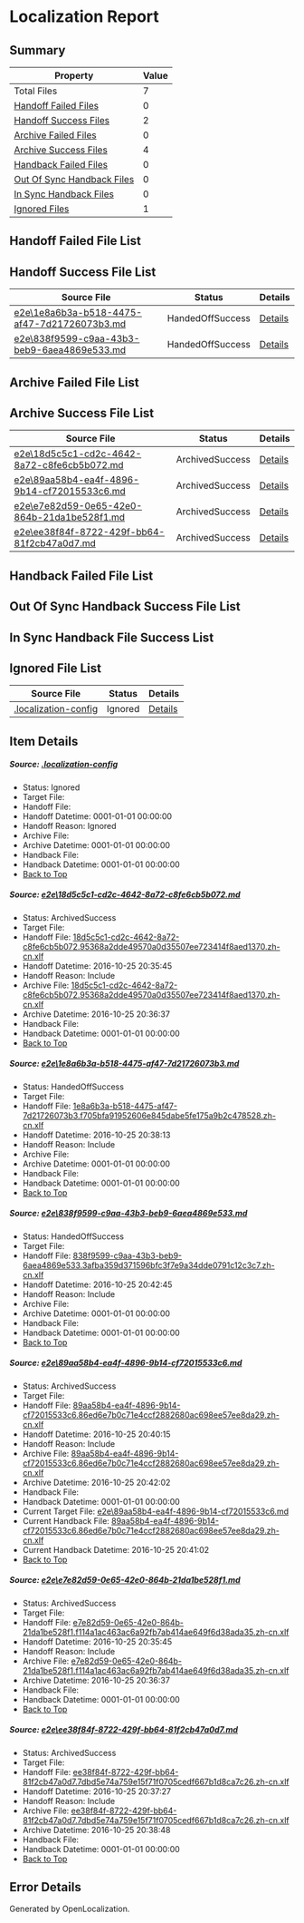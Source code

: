 # <a name='report-top'></a> Localization Report

## Summary
 Property | Value 
 -------- | ----- 
 Total Files | 7
[ Handoff Failed Files ](#handoff-failed-list)| 0
[ Handoff Success Files ](#handoff-success-list)| 2
[ Archive Failed Files ](#archive-failed-list)| 0
[ Archive Success Files ](#archive-success-list)| 4
[ Handback Failed Files ](#handback-failed-list)| 0
[ Out Of Sync Handback Files ](#outofsync-handback-success-list)| 0
[ In Sync Handback Files ](#insync-handback-success-list)| 0
[ Ignored Files ](#ignored-list)| 1

## <a name='handoff-failed-list'></a> Handoff Failed File List

## <a name='handoff-success-list'></a> Handoff Success File List
 Source File | Status | Details 
 ----------- | ------ | ------- 
 [e2e\1e8a6b3a-b518-4475-af47-7d21726073b3.md](https://github.com/OpenLocalizationTestOrg/ol-test0/blob/27196d28b9fe535c5b43c41fcf16c9801a8a72fd/e2e/1e8a6b3a-b518-4475-af47-7d21726073b3.md) | HandedOffSuccess | [Details](#59e179f9b377c6ffef3e89845ded5e66bc5787732)
 [e2e\838f9599-c9aa-43b3-beb9-6aea4869e533.md](https://github.com/OpenLocalizationTestOrg/ol-test0/blob/6c685ebc8c7d1d8ed3be0cce2ec24ab8709f60f4/e2e/838f9599-c9aa-43b3-beb9-6aea4869e533.md) | HandedOffSuccess | [Details](#238485086ea56cabdc1cc2cb28bbc9b0c7020b493)

## <a name='archive-failed-list'></a> Archive Failed File List

## <a name='archive-success-list'></a> Archive Success File List
 Source File | Status | Details 
 ----------- | ------ | ------- 
 [e2e\18d5c5c1-cd2c-4642-8a72-c8fe6cb5b072.md](https://github.com/OpenLocalizationTestOrg/ol-test0/blob/5d838d82bcb295aeb740aee3e71641f3eb7dd37d/e2e/18d5c5c1-cd2c-4642-8a72-c8fe6cb5b072.md) | ArchivedSuccess | [Details](#ecc96c5fbf628254db25bb13891a07e33153fedb1)
 [e2e\89aa58b4-ea4f-4896-9b14-cf72015533c6.md](https://github.com/OpenLocalizationTestOrg/ol-test0/blob/621f7b6640839cff753c9120573e9b1b85c559ae/e2e/89aa58b4-ea4f-4896-9b14-cf72015533c6.md) | ArchivedSuccess | [Details](#26e6b7c5c281c7bdd08466ce770d52ebdcdd94954)
 [e2e\e7e82d59-0e65-42e0-864b-21da1be528f1.md](https://github.com/OpenLocalizationTestOrg/ol-test0/blob/5d838d82bcb295aeb740aee3e71641f3eb7dd37d/e2e/e7e82d59-0e65-42e0-864b-21da1be528f1.md) | ArchivedSuccess | [Details](#190bb9b3d9ccdd5f0d2dee1b24d5f41f851c7d7c5)
 [e2e\ee38f84f-8722-429f-bb64-81f2cb47a0d7.md](https://github.com/OpenLocalizationTestOrg/ol-test0/blob/540b0737c6a7358459b54fe972ccbb6479cc5040/e2e/ee38f84f-8722-429f-bb64-81f2cb47a0d7.md) | ArchivedSuccess | [Details](#10d9aefa25dd22d4aed2835203f48d74ac0f2b0f6)

## <a name='handback-failed-list'></a> Handback Failed File List

## <a name='outofsync-handback-success-list'></a> Out Of Sync Handback Success File List

## <a name='insync-handback-success-list'></a> In Sync Handback File Success List

## <a name='ignored-list'></a> Ignored File List
 Source File | Status | Details 
 ----------- | ------ | ------- 
 [.localization-config](https://github.com/OpenLocalizationTestOrg/ol-test0/blob/6c685ebc8c7d1d8ed3be0cce2ec24ab8709f60f4/.localization-config) | Ignored | [Details](#c268a05ecaa7ec85942ed632c29928ee5bd6da8d0)

## Item Details
##### <a name='c268a05ecaa7ec85942ed632c29928ee5bd6da8d0'></a> Source: [.localization-config](https://github.com/OpenLocalizationTestOrg/ol-test0/blob/6c685ebc8c7d1d8ed3be0cce2ec24ab8709f60f4/.localization-config)
* Status: Ignored
* Target File: 
* Handoff File: 
* Handoff Datetime: 0001-01-01 00:00:00
* Handoff Reason: Ignored
* Archive File: 
* Archive Datetime: 0001-01-01 00:00:00
* Handback File: 
* Handback Datetime: 0001-01-01 00:00:00
* [Back to Top](#report-top)

##### <a name='ecc96c5fbf628254db25bb13891a07e33153fedb1'></a> Source: [e2e\18d5c5c1-cd2c-4642-8a72-c8fe6cb5b072.md](https://github.com/OpenLocalizationTestOrg/ol-test0/blob/5d838d82bcb295aeb740aee3e71641f3eb7dd37d/e2e/18d5c5c1-cd2c-4642-8a72-c8fe6cb5b072.md)
* Status: ArchivedSuccess
* Target File: 
* Handoff File: [18d5c5c1-cd2c-4642-8a72-c8fe6cb5b072.95368a2dde49570a0d35507ee723414f8aed1370.zh-cn.xlf](https://github.com/OpenLocalizationTestOrg/ol-test0-handoff/blob/f97d0c361ae726aa1d07f570fff394573f38be2c/ol-handoff/OpenLocalizationTestOrg/ol-test0-zhcn/shujia/ht/18d5c5c1-cd2c-4642-8a72-c8fe6cb5b072.95368a2dde49570a0d35507ee723414f8aed1370.zh-cn.xlf)
* Handoff Datetime: 2016-10-25 20:35:45
* Handoff Reason: Include
* Archive File: [18d5c5c1-cd2c-4642-8a72-c8fe6cb5b072.95368a2dde49570a0d35507ee723414f8aed1370.zh-cn.xlf](https://github.com/OpenLocalizationTestOrg/ol-test0-handoff/blob/802c488668c0d8d526bbf3d52f99eaf5a1f8d0c7/ol-archive/OpenLocalizationTestOrg/ol-test0-zhcn/shujia/ht/18d5c5c1-cd2c-4642-8a72-c8fe6cb5b072.95368a2dde49570a0d35507ee723414f8aed1370.zh-cn.xlf)
* Archive Datetime: 2016-10-25 20:36:37
* Handback File: 
* Handback Datetime: 0001-01-01 00:00:00
* [Back to Top](#report-top)

##### <a name='59e179f9b377c6ffef3e89845ded5e66bc5787732'></a> Source: [e2e\1e8a6b3a-b518-4475-af47-7d21726073b3.md](https://github.com/OpenLocalizationTestOrg/ol-test0/blob/27196d28b9fe535c5b43c41fcf16c9801a8a72fd/e2e/1e8a6b3a-b518-4475-af47-7d21726073b3.md)
* Status: HandedOffSuccess
* Target File: 
* Handoff File: [1e8a6b3a-b518-4475-af47-7d21726073b3.f705bfa91952606e845dabe5fe175a9b2c478528.zh-cn.xlf](https://github.com/OpenLocalizationTestOrg/ol-test0-handoff/blob/7d6bf1a1f231ebf82d391f6c2796a7dcdaa5712e/ol-handoff/OpenLocalizationTestOrg/ol-test0-zhcn/shujia/ht/1e8a6b3a-b518-4475-af47-7d21726073b3.f705bfa91952606e845dabe5fe175a9b2c478528.zh-cn.xlf)
* Handoff Datetime: 2016-10-25 20:38:13
* Handoff Reason: Include
* Archive File: 
* Archive Datetime: 0001-01-01 00:00:00
* Handback File: 
* Handback Datetime: 0001-01-01 00:00:00
* [Back to Top](#report-top)

##### <a name='238485086ea56cabdc1cc2cb28bbc9b0c7020b493'></a> Source: [e2e\838f9599-c9aa-43b3-beb9-6aea4869e533.md](https://github.com/OpenLocalizationTestOrg/ol-test0/blob/6c685ebc8c7d1d8ed3be0cce2ec24ab8709f60f4/e2e/838f9599-c9aa-43b3-beb9-6aea4869e533.md)
* Status: HandedOffSuccess
* Target File: 
* Handoff File: [838f9599-c9aa-43b3-beb9-6aea4869e533.3afba359d371596bfc3f7e9a34dde0791c12c3c7.zh-cn.xlf](https://github.com/OpenLocalizationTestOrg/ol-test0-handoff/blob/70038d1b3a637188cd6b592c6db8d440a3be2fda/ol-handoff/OpenLocalizationTestOrg/ol-test0-zhcn/shujia/ht/838f9599-c9aa-43b3-beb9-6aea4869e533.3afba359d371596bfc3f7e9a34dde0791c12c3c7.zh-cn.xlf)
* Handoff Datetime: 2016-10-25 20:42:45
* Handoff Reason: Include
* Archive File: 
* Archive Datetime: 0001-01-01 00:00:00
* Handback File: 
* Handback Datetime: 0001-01-01 00:00:00
* [Back to Top](#report-top)

##### <a name='26e6b7c5c281c7bdd08466ce770d52ebdcdd94954'></a> Source: [e2e\89aa58b4-ea4f-4896-9b14-cf72015533c6.md](https://github.com/OpenLocalizationTestOrg/ol-test0/blob/621f7b6640839cff753c9120573e9b1b85c559ae/e2e/89aa58b4-ea4f-4896-9b14-cf72015533c6.md)
* Status: ArchivedSuccess
* Target File: 
* Handoff File: [89aa58b4-ea4f-4896-9b14-cf72015533c6.86ed6e7b0c71e4ccf2882680ac698ee57ee8da29.zh-cn.xlf](https://github.com/OpenLocalizationTestOrg/ol-test0-handoff/blob/06f459ee295a2196dcf74bc6c2cab8442dfa3610/ol-handoff/OpenLocalizationTestOrg/ol-test0-zhcn/shujia/ht/89aa58b4-ea4f-4896-9b14-cf72015533c6.86ed6e7b0c71e4ccf2882680ac698ee57ee8da29.zh-cn.xlf)
* Handoff Datetime: 2016-10-25 20:40:15
* Handoff Reason: Include
* Archive File: [89aa58b4-ea4f-4896-9b14-cf72015533c6.86ed6e7b0c71e4ccf2882680ac698ee57ee8da29.zh-cn.xlf](https://github.com/OpenLocalizationTestOrg/ol-test0-handoff/blob/e660d539eb53a27ed542b13f740de368611f6535/ol-archive/OpenLocalizationTestOrg/ol-test0-zhcn/shujia/ht/89aa58b4-ea4f-4896-9b14-cf72015533c6.86ed6e7b0c71e4ccf2882680ac698ee57ee8da29.zh-cn.xlf)
* Archive Datetime: 2016-10-25 20:42:02
* Handback File: 
* Handback Datetime: 0001-01-01 00:00:00
* Current Target File: [e2e\89aa58b4-ea4f-4896-9b14-cf72015533c6.md](https://github.com/OpenLocalizationTestOrg/ol-test0-zhcn/blob/2e44bc9e76fe66ee6f3864969e7ca129e9120632/e2e/89aa58b4-ea4f-4896-9b14-cf72015533c6.md)
* Current Handback File: [89aa58b4-ea4f-4896-9b14-cf72015533c6.86ed6e7b0c71e4ccf2882680ac698ee57ee8da29.zh-cn.xlf](https://github.com/OpenLocalizationTestOrg/ol-test0-handback/blob/4bc76d9dbd1d269827d26cc07b2170be5a280928/ol-handback/OpenLocalizationTestOrg/ol-test0-zhcn/shujia/ht/89aa58b4-ea4f-4896-9b14-cf72015533c6.86ed6e7b0c71e4ccf2882680ac698ee57ee8da29.zh-cn.xlf)
* Current Handback Datetime: 2016-10-25 20:41:02
* [Back to Top](#report-top)

##### <a name='190bb9b3d9ccdd5f0d2dee1b24d5f41f851c7d7c5'></a> Source: [e2e\e7e82d59-0e65-42e0-864b-21da1be528f1.md](https://github.com/OpenLocalizationTestOrg/ol-test0/blob/5d838d82bcb295aeb740aee3e71641f3eb7dd37d/e2e/e7e82d59-0e65-42e0-864b-21da1be528f1.md)
* Status: ArchivedSuccess
* Target File: 
* Handoff File: [e7e82d59-0e65-42e0-864b-21da1be528f1.f114a1ac463ac6a92fb7ab414ae649f6d38ada35.zh-cn.xlf](https://github.com/OpenLocalizationTestOrg/ol-test0-handoff/blob/f97d0c361ae726aa1d07f570fff394573f38be2c/ol-handoff/OpenLocalizationTestOrg/ol-test0-zhcn/shujia/ht/e7e82d59-0e65-42e0-864b-21da1be528f1.f114a1ac463ac6a92fb7ab414ae649f6d38ada35.zh-cn.xlf)
* Handoff Datetime: 2016-10-25 20:35:45
* Handoff Reason: Include
* Archive File: [e7e82d59-0e65-42e0-864b-21da1be528f1.f114a1ac463ac6a92fb7ab414ae649f6d38ada35.zh-cn.xlf](https://github.com/OpenLocalizationTestOrg/ol-test0-handoff/blob/802c488668c0d8d526bbf3d52f99eaf5a1f8d0c7/ol-archive/OpenLocalizationTestOrg/ol-test0-zhcn/shujia/ht/e7e82d59-0e65-42e0-864b-21da1be528f1.f114a1ac463ac6a92fb7ab414ae649f6d38ada35.zh-cn.xlf)
* Archive Datetime: 2016-10-25 20:36:37
* Handback File: 
* Handback Datetime: 0001-01-01 00:00:00
* [Back to Top](#report-top)

##### <a name='10d9aefa25dd22d4aed2835203f48d74ac0f2b0f6'></a> Source: [e2e\ee38f84f-8722-429f-bb64-81f2cb47a0d7.md](https://github.com/OpenLocalizationTestOrg/ol-test0/blob/540b0737c6a7358459b54fe972ccbb6479cc5040/e2e/ee38f84f-8722-429f-bb64-81f2cb47a0d7.md)
* Status: ArchivedSuccess
* Target File: 
* Handoff File: [ee38f84f-8722-429f-bb64-81f2cb47a0d7.7dbd5e74a759e15f71f0705cedf667b1d8ca7c26.zh-cn.xlf](https://github.com/OpenLocalizationTestOrg/ol-test0-handoff/blob/24fccb8b5bb89efd4968f977b28df73158decd73/ol-handoff/OpenLocalizationTestOrg/ol-test0-zhcn/shujia/ht/ee38f84f-8722-429f-bb64-81f2cb47a0d7.7dbd5e74a759e15f71f0705cedf667b1d8ca7c26.zh-cn.xlf)
* Handoff Datetime: 2016-10-25 20:37:27
* Handoff Reason: Include
* Archive File: [ee38f84f-8722-429f-bb64-81f2cb47a0d7.7dbd5e74a759e15f71f0705cedf667b1d8ca7c26.zh-cn.xlf](https://github.com/OpenLocalizationTestOrg/ol-test0-handoff/blob/3ead88df2f426dff2b09d74930632f1f758b30d8/ol-archive/OpenLocalizationTestOrg/ol-test0-zhcn/shujia/ht/ee38f84f-8722-429f-bb64-81f2cb47a0d7.7dbd5e74a759e15f71f0705cedf667b1d8ca7c26.zh-cn.xlf)
* Archive Datetime: 2016-10-25 20:38:48
* Handback File: 
* Handback Datetime: 0001-01-01 00:00:00
* [Back to Top](#report-top)


## Error Details

Generated by OpenLocalization.

